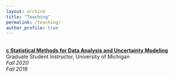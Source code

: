 ```yaml
---
layout: archive
title: "Teaching"
permalink: /teaching/
author_profile: true
---
```

<br><b>[c Statistical Methods for Data Analysis and Uncertainty Modeling](https://yiyang920.github.io/teaching/CEE373)</b><br>
Graduate Student Instructor, University of Michigan
<br><i>Fall 2020</i> 
<br><i>Fall 2019</i> 
